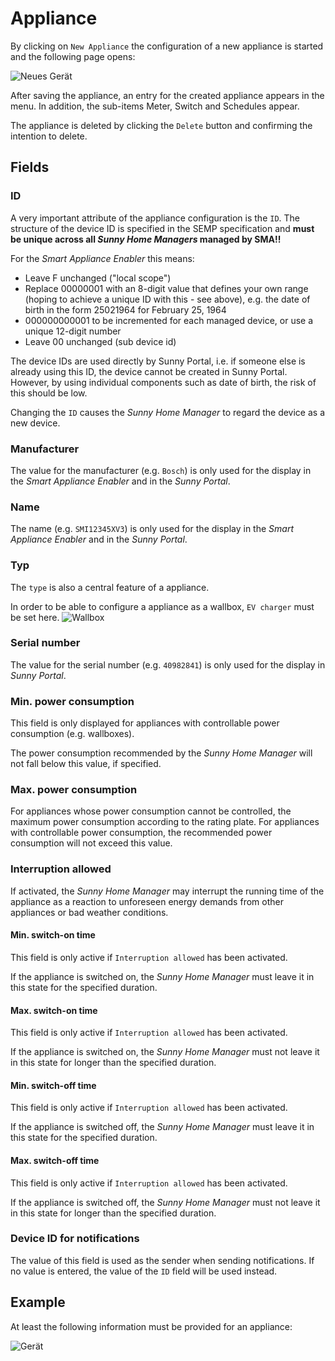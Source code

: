 # Appliance

By clicking on `New Appliance` the configuration of a new appliance is started and the following page opens:

![Neues Gerät](../pics/fe/NeuesGeraet.png)

After saving the appliance, an entry for the created appliance appears in the menu. In addition, the sub-items Meter, Switch and Schedules appear.

The appliance is deleted by clicking the `Delete` button and confirming the intention to delete.

## Fields

### ID
A very important attribute of the appliance configuration is the `ID`. The structure of the device ID is specified in the SEMP specification and **must be unique across all *Sunny Home Managers* managed by SMA!!**

For the *Smart Appliance Enabler* this means:
* Leave F unchanged  ("local scope")
* Replace 00000001 with an 8-digit value that defines your own range (hoping to achieve a unique ID with this - see above), e.g. the date of birth in the form 25021964 for February 25, 1964
* 000000000001 to be incremented for each managed device, or use a unique 12-digit number
* Leave 00 unchanged (sub device id)

The device IDs are used directly by Sunny Portal, i.e. if someone else is already using this ID, the device cannot be created in Sunny Portal. However, by using individual components such as date of birth, the risk of this should be low.

Changing the `ID` causes the *Sunny Home Manager* to regard the device as a new device.

### Manufacturer
The value for the manufacturer (e.g. `Bosch`) is only used for the display in the *Smart Appliance Enabler* and in the *Sunny Portal*.

### Name
The name (e.g. `SMI12345XV3`) is only used for the display in the *Smart Appliance Enabler* and in the *Sunny Portal*.

### Typ
The `type` is also a central feature of a appliance.

In order to be able to configure a appliance as a wallbox, `EV charger` must be set here.
![Wallbox](../pics/fe/GeraetEV.png)

### Serial number
The value for the serial number (e.g. `40982841`) is only used for the display in *Sunny Portal*.

### Min. power consumption
This field is only displayed for appliances with controllable power consumption (e.g. wallboxes).

The power consumption recommended by the *Sunny Home Manager* will not fall below this value, if specified.

### Max. power consumption
For appliances whose power consumption cannot be controlled, the maximum power consumption according to the rating plate. For appliances with controllable power consumption, the recommended power consumption will not exceed this value.

### Interruption allowed
If activated, the *Sunny Home Manager* may interrupt the running time of the appliance as a reaction to unforeseen energy demands from other appliances or bad weather conditions.

#### Min. switch-on time
This field is only active if `Interruption allowed` has been activated.

If the appliance is switched on, the *Sunny Home Manager* must leave it in this state for the specified duration.

#### Max. switch-on time
This field is only active if `Interruption allowed` has been activated.

If the appliance is switched on, the *Sunny Home Manager* must not leave it in this state for longer than the specified duration.

#### Min. switch-off time
This field is only active if `Interruption allowed` has been activated.

If the appliance is switched off, the *Sunny Home Manager* must leave it in this state for the specified duration.

#### Max. switch-off time
This field is only active if `Interruption allowed` has been activated.

If the appliance is switched off, the *Sunny Home Manager* must not leave it in this state for longer than the specified duration.

### Device ID for notifications
The value of this field is used as the sender when sending notifications. If no value is entered, the value of the `ID` field will be used instead.

## Example
At least the following information must be provided for an appliance:

![Gerät](../pics/fe/Geraet.png)
